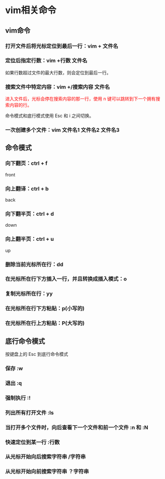 # vim相关命令

## vim命令

### 打开文件后将光标定位到最后一行：vim + 文件名

### 定位后指定行数：vim +行数 文件名

如果行数超过文件的最大行数，则会定位到最后一行。

### 搜索文件中特定内容：vim +/搜索内容 文件名

<font color="red">进入文件后，光标会停在搜索内容的那一行，使用 n 键可以跳转到下一个拥有搜索内容的行。</font>

命令模式和底行模式使用 Esc 和 i 之间切换。

### 一次创建多个文件：vim 文件名1 文件名2 文件名3

## 命令模式

### 向下翻页：ctrl + f

front

### 向上翻译：ctrl + b

back

### 向下翻半页：ctrl + d

down

### 向上翻半页：ctrl + u

up

### 删除当前光标所在行：dd

### 在光标所在行下方插入一行，并且转换成插入模式：o

### 复制光标所在行：yy

### 在光标所在行下方粘贴：p(小写的)

### 在光标所在行上方粘贴：P(大写的)

## 底行命令模式

按键盘上的 Esc 到底行命令模式

### 保存 :w

### 退出 :q

### 强制执行 :!

### 列出所有打开文件 :ls

### 当打开多个文件时，向后查看下一个文件和前一个文件 :n 和 :N

### 快速定位到某一行 :行数

### 从光标开始向后搜索字符串 /字符串

### 从光标开始向前搜索字符串 ？字符串
